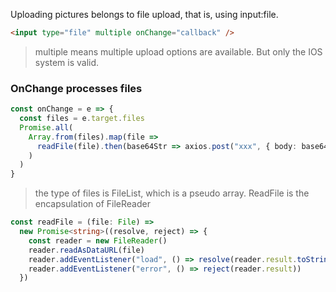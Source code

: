 Uploading pictures belongs to file upload, that is, using input:file.
```html
<input type="file" multiple onChange="callback" />
```
> multiple means multiple upload options are available. But only the IOS system is valid.
### OnChange processes files
```ts
const onChange = e => {
  const files = e.target.files
  Promise.all(
    Array.from(files).map(file =>
      readFile(file).then(base64Str => axios.post("xxx", { body: base64Str }))
    )
  )
}
```
> the type of files is FileList, which is a pseudo array.
ReadFile is the encapsulation of FileReader
```ts
const readFile = (file: File) =>
  new Promise<string>((resolve, reject) => {
    const reader = new FileReader()
    reader.readAsDataURL(file)
    reader.addEventListener("load", () => resolve(reader.result.toString()))
    reader.addEventListener("error", () => reject(reader.result))
  })
```